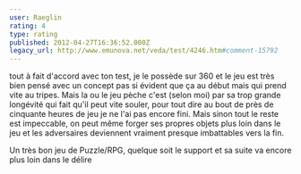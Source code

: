 ```yaml
---
user: Raeglin
rating: 4
type: rating
published: 2012-04-27T16:36:52.000Z
legacy_url: http://www.emunova.net/veda/test/4246.htm#comment-15792
---
```

tout à fait d'accord avec ton test, je le possède sur 360 et le jeu est très bien pensé avec un concept pas si évident que ça au début mais qui prend vite au tripes. Mais la ou le jeu pèche c'est (selon moi) par sa trop grande longévité qui fait qu'il peut vite souler, pour tout dire au bout de près de cinquante heures de jeu je ne l'ai pas encore fini. Mais sinon tout le reste est impeccable, on peut même forger ses propres objets plus loin dans le jeu et les adversaires deviennent vraiment presque imbattables  vers la fin. 

Un très bon jeu de Puzzle/RPG, quelque soit le support et sa suite va encore plus loin dans le délire